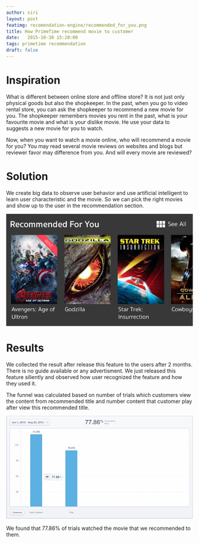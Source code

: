 ```yaml
---
author: siri
layout: post
featimg: recomendation-engine/recommended_for_you.png
title: How PrimeTime recommend movie to customer
date:   2015-10-30 15:28:00
tags: primetime recommendation
draft: false
---
```


Inspiration
===========
What is different between online store and offline store? It is not just only physical goods but also the shopkeeper. In the past, when you go to video rental store, you can ask the shopkeeper to recommend a new movie for you. The shopkeeper remembers  movies you rent in the past, what is your favourite movie and what is your dislike movie. He use your data to suggests a new movie for you to watch.

Now, when you want to watch a movie online, who will recommend a movie for you? You may read several movie reviews on websites and blogs but reviewer favor may difference from you. And will every movie are reviewed?

Solution
========
We create big data to observe user behavior and use artificial intelligent to learn user characteristic and the movie. So we can pick the right movies and show up to the user in the recommendation section.

![Recomenation for you](/img/recomendation-engine/recommended_for_you.png)

Results
=======
We collected the result after release this feature to the users after 2 months. There is no guide available or any advertisment. We just released this feature siliently and observed how user recognized the feature and how they used it.

The funnel was calculated based on number of trials which customers view the content from recommended title and number content that customer play after view this recommended title.

![Recomenation for you](/img/recomendation-engine/recomendation_results.png)

We found that 77.86% of trials watched the movie that we recommended to them. 

